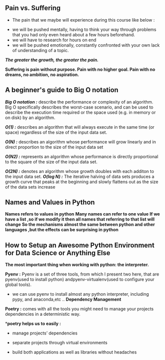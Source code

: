 ## Pain vs. Suffering
- The pain that we maybe will experience during this course like below :
* we will be pushed mentally, having to think your way through problems that you   had only even heard about a few hours beforehand.
* we will have to research for hours on end
* we will be pushed emotionally, constantly confronted with your own lack of understanding of a topic.

***The greater the growth, the greater the pain.***

**Suffering is pain without purpose. Pain with no higher goal. Pain with no dreams, no ambition, no aspiration.**

## A beginner's guide to Big O notation

***Big O notation :*** describe the performance or complexity of an algorithm. Big O specifically describes the worst-case scenario, and can be used to describe the execution time required or the space used (e.g. in memory or on disk) by an algorithm.

***O(1) :*** describes an algorithm that will always execute in the same time (or space) regardless of the size of the input data set.

***O(N) :*** describes an algorithm whose performance will grow linearly and in direct proportion to the size of the input data set

***O(N2) :*** represents an algorithm whose performance is directly proportional to the square of the size of the input data set. 

***O(2N) :*** denotes an algorithm whose growth doubles with each additon to the input data set.
***O(log N) :*** The iterative halving of data sets produces a growth curve that peaks at the beginning and slowly flattens out as the size of the data sets increase
## Names and Values in Python
**Names refers to values in python**
**Many names can refer to one value**
**If we have a list ,so if we modify it then all names that referring to that list will change**
**So the mechanisms almost the same between python and other languages ,but the effects can be surprising in python**

## How to Setup an Awesome Python Environment for Data Science or Anything Else

**The most important thing when working with python: the interpreter.**

**Pyenv :** Pyenv is a set of three tools, from which I present two here, that are pyenv(used to install python) andpyenv-virtualenv(used to configure your global tools).
- we can use pyenv to install almost any python interpreter, including pypy, and anaconda,etc ..
**Dependency Management**

**Poetry :** comes with all the tools you might need to manage your projects dependencies in a deterministic way.

***poetry helps us to easily :**

- manage projects’ dependencies

- separate projects through virtual environments

- build both applications as well as libraries without headaches


